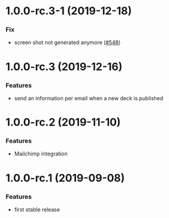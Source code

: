<a name="1.0.0-rc.3-1"></a>
# 1.0.0-rc.3-1 (2019-12-18)

### Fix

* screen shot not generated anymore ([#548](https://github.com/deckgo/deckdeckgo/issues/548))

<a name="1.0.0-rc.3"></a>
# 1.0.0-rc.3 (2019-12-16)

### Features

* send an information per email when a new deck is published

<a name="1.0.0-rc.2"></a>
# 1.0.0-rc.2 (2019-11-10)

### Features

* Mailchimp integration

<a name="1.0.0-rc.1"></a>
# 1.0.0-rc.1 (2019-09-08)

### Features

* first stable release
